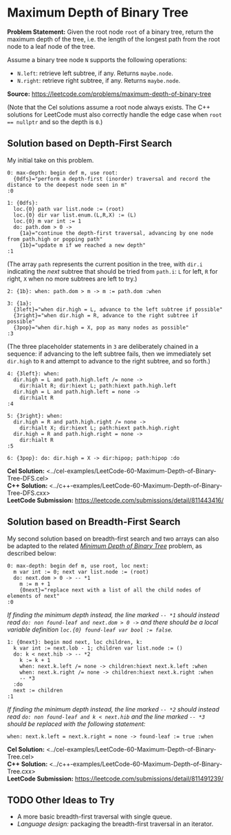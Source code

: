 # Maximum Depth of Binary Tree

**Problem Statement:** Given the root node `root` of a binary tree,
return the maximum depth of the tree, i.e. the length of the longest path from the root node to a leaf node of the tree.

Assume a binary tree node `N` supports the following operations:

- `N.left`: retrieve left subtree, if any. Returns `maybe.node`.
- `N.right`: retrieve right subtree, if any. Returns `maybe.node`.

**Source:** <https://leetcode.com/problems/maximum-depth-of-binary-tree>

(Note that the Cel solutions assume a root node always exists.  The
C++ solutions for LeetCode must also correctly handle the edge case
when `root == nullptr` and so the depth is `0`.)

## Solution based on Depth-First Search

My initial take on this problem.

    0: max-depth: begin def m, use root:
      {0dfs}="perform a depth-first (inorder) traversal and record the distance to the deepest node seen in m"
    :0

    1: {0dfs}:
      loc.{0} path var list.node := (root)
      loc.{0} dir var list.enum.(L,R,X) := (L)
      loc.{0} m var int := 1
      do: path.dom > 0 ->
        {1a}="continue the depth-first traversal, advancing by one node from path.high or popping path"
        {1b}="update m if we reached a new depth"
    :1

(The array `path` represents the current position in the tree, with
`dir.i` indicating the *next* subtree that should be tried from
`path.i`: `L` for left, `R` for right, `X` when no more subtrees are
left to try.)

    2: {1b}: when: path.dom > m -> m := path.dom :when

    3: {1a}:
      {3left}="when dir.high = L, advance to the left subtree if possible"
      {3right}="when dir.high = R, advance to the right subtree if possible"
      {3pop}="when dir.high = X, pop as many nodes as possible"
    :3

(The three placeholder statements in `3` are deliberately chained in a
sequence: if advancing to the left subtree fails, then we immediately
set `dir.high` to `R` and attempt to advance to the right subtree, and
so forth.)

    4: {3left}: when:
      dir.high = L and path.high.left /= none ->
        dir:hialt R; dir:hiext L; path:hiext path.high.left
      dir.high = L and path.high.left = none ->
        dir:hialt R
    :4

    5: {3right}: when:
      dir.high = R and path.high.right /= none ->
        dir:hialt X; dir:hiext L; path:hiext path.high.right
      dir.high = R and path.high.right = none ->
        dir:hialt R
    :5

    6: {3pop}: do: dir.high = X -> dir:hipop; path:hipop :do

**Cel Solution:** <../cel-examples/LeetCode-60-Maximum-Depth-of-Binary-Tree-DFS.cel>  
**C++ Solution:** <../c++-examples/LeetCode-60-Maximum-Depth-of-Binary-Tree-DFS.cxx>  
**LeetCode Submission:** <https://leetcode.com/submissions/detail/811443416/> <!-- TODO: from old account; needs cleanup -->

## Solution based on Breadth-First Search
<a name="breadth-first" />

My second solution based on breadth-first search and two arrays can
also be adapted to the related [*Minimum Depth of Binary Tree*](LeetCode-60-Minimum-Depth-of-Binary-Tree.md)
problem, as described below:

    0: max-depth: begin def m, use root, loc next:
      m var int := 0; next var list.node := (root)
      do: next.dom > 0 -> -- *1
        m := m + 1
        {0next}="replace next with a list of all the child nodes of elements of next"
    :0

*If finding the minimum depth instead, the line marked `-- *1` should
instead read `do: non found-leaf and next.dom > 0 ->` and there should
be a local variable definition `loc.{0} found-leaf var bool := false`.*

    1: {0next}: begin mod next, loc children, k:
      k var int := next.lob - 1; children var list.node := ()
      do: k < next.hib -> -- *2
        k := k + 1
        when: next.k.left /= none -> children:hiext next.k.left :when
        when: next.k.right /= none -> children:hiext next.k.right :when
        -- *3
      :do
      next := children
    :1

*If finding the minimum depth instead, the line marked `-- *2` should
instead read `do: non found-leaf and k < next.hib` and the line marked
`-- *3` should be replaced with the following statement:*

    when: next.k.left = next.k.right = none -> found-leaf := true :when

**Cel Solution:** <../cel-examples/LeetCode-60-Maximum-Depth-of-Binary-Tree.cel>  
**C++ Solution:** <../c++-examples/LeetCode-60-Maximum-Depth-of-Binary-Tree.cxx>  
**LeetCode Submission:** <https://leetcode.com/submissions/detail/811491239/> <!-- TODO: from old account; needs cleanup -->

## **TODO** Other Ideas to Try

- A more basic breadth-first traversal with single queue.
- *Language design:* packaging the breadth-first traversal in an iterator.
